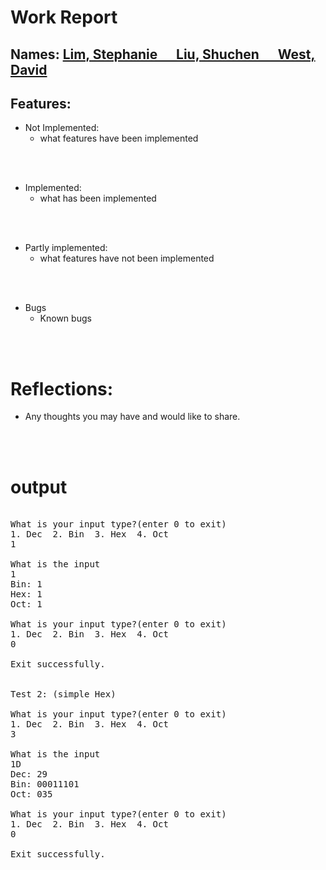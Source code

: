 # Work Report

## Names: <ins>Lim, Stephanie&nbsp;&nbsp;&nbsp;&nbsp;&nbsp;&nbsp;Liu, Shuchen&nbsp;&nbsp;&nbsp;&nbsp;&nbsp;&nbsp;West, David</ins>

## Features:

- Not Implemented:
  - what features have been implemented

<br><br>

- Implemented:
  - what has been implemented

<br><br>

- Partly implemented:
  - what features have not been implemented

<br><br>

- Bugs
  - Known bugs

<br><br>

# Reflections:

- Any thoughts you may have and would like to share.

<br><br>

# **output**

<pre>

What is your input type?(enter 0 to exit)
1. Dec  2. Bin  3. Hex  4. Oct
1

What is the input
1
Bin: 1
Hex: 1
Oct: 1

What is your input type?(enter 0 to exit)
1. Dec  2. Bin  3. Hex  4. Oct
0

Exit successfully.


Test 2: (simple Hex)

What is your input type?(enter 0 to exit)
1. Dec  2. Bin  3. Hex  4. Oct
3

What is the input
1D
Dec: 29
Bin: 00011101
Oct: 035

What is your input type?(enter 0 to exit)
1. Dec  2. Bin  3. Hex  4. Oct
0

Exit successfully.